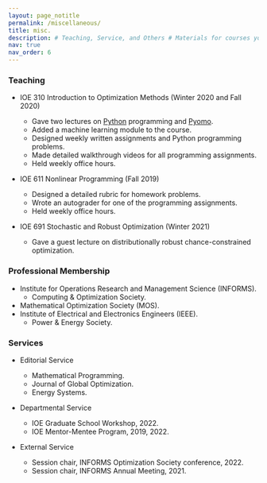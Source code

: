 ```yaml
---
layout: page_notitle
permalink: /miscellaneous/
title: misc.
description: # Teaching, Service, and Others # Materials for courses you taught. Replace this text with your description.
nav: true
nav_order: 6
---
```


### Teaching

- IOE 310 Introduction to Optimization Methods (Winter 2020 and Fall 2020)
  - Gave two lectures on [Python](https://www.python.org/) programming and [Pyomo](http://www.pyomo.org/).
  - Added a machine learning module to the course.
  - Designed weekly written assignments and Python programming problems.
  - Made detailed walkthrough videos for all programming assignments.
  - Held weekly office hours.
  
- IOE 611 Nonlinear Programming (Fall 2019)
  - Designed a detailed rubric for homework problems.
  - Wrote an autograder for one of the programming assignments.
  - Held weekly office hours.
  
- IOE 691 Stochastic and Robust Optimization (Winter 2021)
  - Gave a guest lecture on distributionally robust chance-constrained optimization.

### Professional Membership

- Institute for Operations Research and Management Science (INFORMS). 
  - Computing & Optimization Society.
- Mathematical Optimization Society (MOS).
- Institute of Electrical and Electronics Engineers (IEEE).
  - Power & Energy Society.

### Services

- Editorial Service
  - Mathematical Programming.
  - Journal of Global Optimization.
  - Energy Systems.

- Departmental Service
  - IOE Graduate School Workshop, 2022.
  - IOE Mentor-Mentee Program, 2019, 2022.

- External Service
  - Session chair, INFORMS Optimization Society conference, 2022.
  - Session chair, INFORMS Annual Meeting, 2021.
